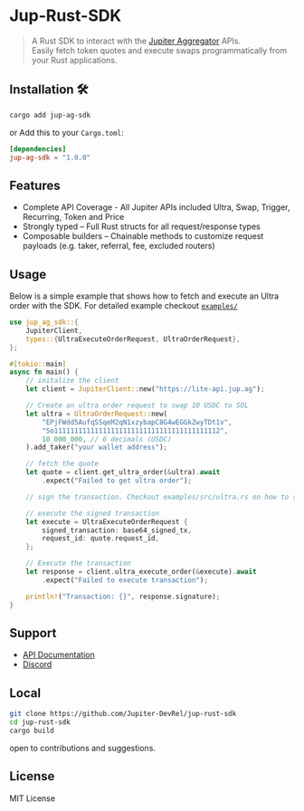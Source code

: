 # Jup-Rust-SDK

> A Rust SDK to interact with the [Jupiter Aggregator](https://jup.ag) APIs.  
> Easily fetch token quotes and execute swaps programmatically from your Rust applications.

## Installation 🛠️

```bash
cargo add jup-ag-sdk
```

or Add this to your `Cargo.toml`:

```toml
[dependencies]
jup-ag-sdk = "1.0.0"
```

## Features

- Complete API Coverage - All Jupiter APIs included Ultra, Swap, Trigger, Recurring, Token and Price
- Strongly typed – Full Rust structs for all request/response types
- Composable builders – Chainable methods to customize request payloads (e.g. taker, referral, fee, excluded routers)

## Usage

Below is a simple example that shows how to fetch and execute an Ultra order with the SDK. For detailed example checkout [`examples/`](https://github.com/Jupiter-DevRel/jup-rust-sdk/tree/main/examples)

```rust
use jup_ag_sdk::{
    JupiterClient,
    types::{UltraExecuteOrderRequest, UltraOrderRequest},
};

#[tokio::main]
async fn main() {
    // initalize the client
    let client = JupiterClient::new("https://lite-api.jup.ag");

    // Create an ultra order request to swap 10 USDC to SOL
    let ultra = UltraOrderRequest::new(
        "EPjFWdd5AufqSSqeM2qN1xzybapC8G4wEGGkZwyTDt1v",
        "So11111111111111111111111111111111111111112",
        10_000_000, // 6 decimals (USDC)
    ).add_taker("your wallet address");

    // fetch the quote
    let quote = client.get_ultra_order(&ultra).await
        .expect("Failed to get ultra order");

    // sign the transaction. Checkout examples/src/ultra.rs on how to sign the transaction

    // execute the signed transaction
    let execute = UltraExecuteOrderRequest {
        signed_transaction: base64_signed_tx,
        request_id: quote.request_id,
    };

    // Execute the transaction
    let response = client.ultra_execute_order(&execute).await
        .expect("Failed to execute transaction");

    println!("Transaction: {}", response.signature);
}
```

## Support

- [API Documentation](https://dev.jup.ag/)
- [Discord](https://discord.gg/jup)

## Local

```bash
git clone https://github.com/Jupiter-DevRel/jup-rust-sdk
cd jup-rust-sdk
cargo build
```

open to contributions and suggestions.

## License

MIT License
